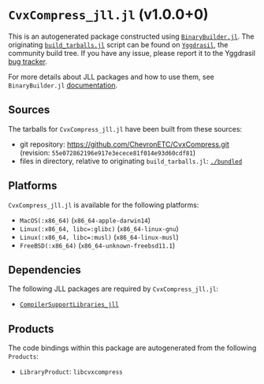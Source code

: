 # `CvxCompress_jll.jl` (v1.0.0+0)

This is an autogenerated package constructed using [`BinaryBuilder.jl`](https://github.com/JuliaPackaging/BinaryBuilder.jl). The originating [`build_tarballs.jl`](https://github.com/JuliaPackaging/Yggdrasil/blob/529f225a515595a1a63c95b1c5e8eb1d91099db1/C/CvxCompress/build_tarballs.jl) script can be found on [`Yggdrasil`](https://github.com/JuliaPackaging/Yggdrasil/), the community build tree.  If you have any issue, please report it to the Yggdrasil [bug tracker](https://github.com/JuliaPackaging/Yggdrasil/issues).

For more details about JLL packages and how to use them, see `BinaryBuilder.jl` [documentation](https://juliapackaging.github.io/BinaryBuilder.jl/dev/jll/).

## Sources

The tarballs for `CvxCompress_jll.jl` have been built from these sources:

* git repository: https://github.com/ChevronETC/CvxCompress.git (revision: `55e072862196e917e3ecece81f014e93d60cdf81`)
* files in directory, relative to originating `build_tarballs.jl`: [`./bundled`](https://github.com/JuliaPackaging/Yggdrasil/tree/529f225a515595a1a63c95b1c5e8eb1d91099db1/C/CvxCompress/bundled)

## Platforms

`CvxCompress_jll.jl` is available for the following platforms:

* `MacOS(:x86_64)` (`x86_64-apple-darwin14`)
* `Linux(:x86_64, libc=:glibc)` (`x86_64-linux-gnu`)
* `Linux(:x86_64, libc=:musl)` (`x86_64-linux-musl`)
* `FreeBSD(:x86_64)` (`x86_64-unknown-freebsd11.1`)

## Dependencies

The following JLL packages are required by `CvxCompress_jll.jl`:

* [`CompilerSupportLibraries_jll`](https://github.com/JuliaBinaryWrappers/CompilerSupportLibraries_jll.jl)

## Products

The code bindings within this package are autogenerated from the following `Products`:

* `LibraryProduct`: `libcvxcompress`
